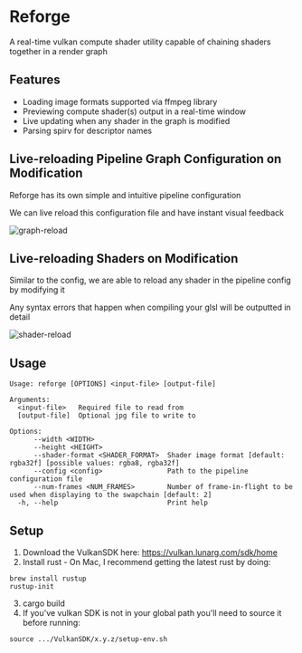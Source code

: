 # Reforge

A real-time vulkan compute shader utility capable of chaining shaders together in a render graph

## Features
* Loading image formats supported via ffmpeg library
* Previewing compute shader(s) output in a real-time window
* Live updating when any shader in the graph is modified
* Parsing spirv for descriptor names

## Live-reloading Pipeline Graph Configuration on Modification
Reforge has its own simple and intuitive pipeline configuration

We can live reload this configuration file and have instant visual feedback

![graph-reload](https://github.com/calkhaz/reforge/assets/85903607/e17db279-a061-4ee1-91da-71e7f92b8cb9)

## Live-reloading Shaders on Modification
Similar to the config, we are able to reload any shader in the pipeline config by modifying it

Any syntax errors that happen when compiling your glsl will be outputted in detail

![shader-reload](https://github.com/calkhaz/reforge/assets/85903607/5076c628-edb4-4441-a0b9-502459e15834)

## Usage
```
Usage: reforge [OPTIONS] <input-file> [output-file]

Arguments:
  <input-file>   Required file to read from
  [output-file]  Optional jpg file to write to

Options:
      --width <WIDTH>
      --height <HEIGHT>
      --shader-format <SHADER_FORMAT>  Shader image format [default: rgba32f] [possible values: rgba8, rgba32f]
      --config <config>                Path to the pipeline configuration file
      --num-frames <NUM_FRAMES>        Number of frame-in-flight to be used when displaying to the swapchain [default: 2]
  -h, --help                           Print help
```

## Setup
1. Download the VulkanSDK here: https://vulkan.lunarg.com/sdk/home
2. Install rust - On Mac, I recommend getting the latest rust by doing:
```
brew install rustup
rustup-init
```
3. cargo build
4. If you've vulkan SDK is not in your global path you'll need to source it before running:
```
source .../VulkanSDK/x.y.z/setup-env.sh
```
